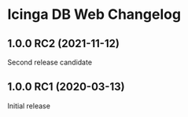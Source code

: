 # Icinga DB Web Changelog

## 1.0.0 RC2 (2021-11-12)

Second release candidate

## 1.0.0 RC1 (2020-03-13)

Initial release
